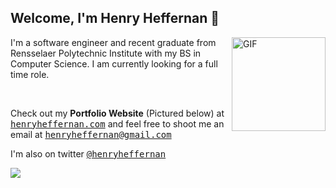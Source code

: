 <h2>Welcome, I'm Henry Heffernan 👋</h2>
 

<a href="https://twitter.com/henryheffernan"><img align="right" alt="GIF" width="150" src="https://cdn.discordapp.com/attachments/472252022456844288/972721337355354132/forhire.png" /></a>
<p>I'm a software engineer and recent graduate from Rensselaer Polytechnic Institute with my BS in Computer Science. I am currently looking for a full time role.</p>
 <br>
 <p>Check out my <b>Portfolio Website</b> (Pictured below) at <a href="https://henryheffernan.com/"><samp>henryheffernan.com</samp></a> and feel free to shoot me an email at <a href="mailto:henryheffernan@gmail.com"><samp>henryheffernan@gmail.com</samp></a></p> 

<p>I'm also on twitter <a href="https://twitter.com/henryheffernan"><samp>@henryheffernan</samp></a></p>
<a href="https://twitter.com/henryheffernan">
<img src="https://henryheffernan.com/images/preview-new.jpg" >
</a>
